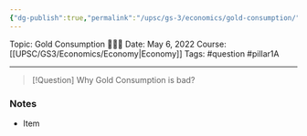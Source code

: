 ```yaml
---
{"dg-publish":true,"permalink":"/upsc/gs-3/economics/gold-consumption/","dgHomeLink":true,"dgPassFrontmatter":false}
---
```


Topic: Gold Consumption 🙋🏽‍♂️
Date: May 6, 2022
Course: [[UPSC/GS3/Economics/Economy|Economy]]
Tags: #question  #pillar1A

---

> [!Question] Why Gold Consumption is bad? 
> 


### Notes
- Item



